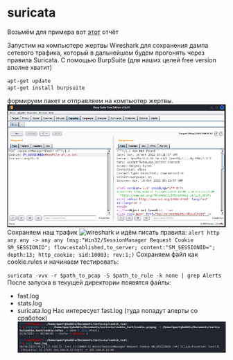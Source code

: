 # suricata
Возьмём для примера вот [этот](https://securelist.com/the-sessionmanager-iis-backdoor/106868/) отчёт

Запустим на компьютере жертвы Wireshark для сохранения дампа сетевого трафика, который в дальнейшем будем прогонять через правила Suricata. 
С помощью BurpSuite (для наших целей free version вполне хватит)
```
apt-get update
apt-get install burpsuite 
```
формируем пакет и отправляем на компьютер жертвы.
![burp](/images/1.png)
Сохраняем наш трафик 
![wireshark](/images/2.png)
и идём писать правила:
`alert http any any -> any any (msg:"Win32/SessionManager Request Cookie SM_SESSIONID"; flow:established,to_server; content:"SM_SESSIONID="; depth:13; http_cookie; sid:10003; rev:1;)`
Сохраняем файл как cookie.rules и начинаем тестировать:

`suricata -vvv -r $path_to_pcap -S $path_to_rule -k none | grep Alerts`
После запуска в текущей директории появятся файлы:
- fast.log
- stats.log
- suricata.log
Нас интересует fast.log (туда попадут алерты со сработок)
![output](/images/3.png)